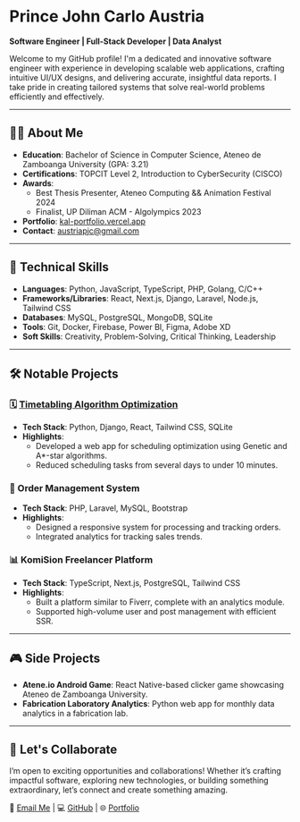 # Prince John Carlo Austria

**Software Engineer | Full-Stack Developer | Data Analyst**

Welcome to my GitHub profile! I'm a dedicated and innovative software engineer with experience in developing scalable web applications, crafting intuitive UI/UX designs, and delivering accurate, insightful data reports. I take pride in creating tailored systems that solve real-world problems efficiently and effectively.

---

## 👨‍💻 About Me
- **Education**: Bachelor of Science in Computer Science, Ateneo de Zamboanga University (GPA: 3.21)
- **Certifications**: TOPCIT Level 2, Introduction to CyberSecurity (CISCO)
- **Awards**: 
  - Best Thesis Presenter, Ateneo Computing && Animation Festival 2024
  - Finalist, UP Diliman ACM - Algolympics 2023
- **Portfolio**: [kal-portfolio.vercel.app](https://kal-portfolio.vercel.app)
- **Contact**: austriapjc@gmail.com

---

## 🔧 Technical Skills
- **Languages**: Python, JavaScript, TypeScript, PHP, Golang, C/C++
- **Frameworks/Libraries**: React, Next.js, Django, Laravel, Node.js, Tailwind CSS
- **Databases**: MySQL, PostgreSQL, MongoDB, SQLite
- **Tools**: Git, Docker, Firebase, Power BI, Figma, Adobe XD
- **Soft Skills**: Creativity, Problem-Solving, Critical Thinking, Leadership

---

## 🛠️ Notable Projects
### 🗓️ [Timetabling Algorithm Optimization](https://github.com/kaloyyyy/AtSkhed)
- **Tech Stack**: Python, Django, React, Tailwind CSS, SQLite
- **Highlights**:
  - Developed a web app for scheduling optimization using Genetic and A*-star algorithms.
  - Reduced scheduling tasks from several days to under 10 minutes.

### 🛒 Order Management System
- **Tech Stack**: PHP, Laravel, MySQL, Bootstrap
- **Highlights**:
  - Designed a responsive system for processing and tracking orders.
  - Integrated analytics for tracking sales trends.

### 📊 KomiSion Freelancer Platform
- **Tech Stack**: TypeScript, Next.js, PostgreSQL, Tailwind CSS
- **Highlights**:
  - Built a platform similar to Fiverr, complete with an analytics module.
  - Supported high-volume user and post management with efficient SSR.

---

## 🎮 Side Projects
- **Atene.io Android Game**: React Native-based clicker game showcasing Ateneo de Zamboanga University.
- **Fabrication Laboratory Analytics**: Python web app for monthly data analytics in a fabrication lab.

---

## 🤝 Let's Collaborate
I’m open to exciting opportunities and collaborations! Whether it’s crafting impactful software, exploring new technologies, or building something extraordinary, let’s connect and create something amazing.

📧 [Email Me](mailto:austriapjc@gmail.com) | 💻 [GitHub](https://github.com/kaloyyyy) | 🌐 [Portfolio](https://kal-portfolio.vercel.app)

